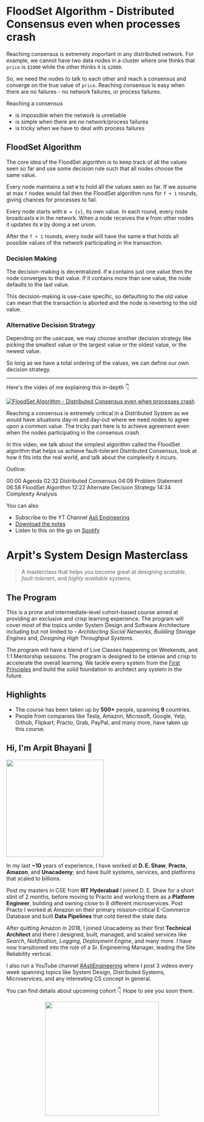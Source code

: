 FloodSet Algorithm - Distributed Consensus even when processes crash
===


Reaching consensus is extremely important in any distributed network. For example, we cannot have two data nodes in a cluster where one thinks that `price` is `$1000` while the other thinks it is `$2000`.

So, we need the nodes to talk to each other and reach a consensus and converge on the true value of `price`. Reaching consensus is easy when there are no failures - no network failures, or process failures.

Reaching a consensus

- is impossible when the network is unreliable
- is simple when there are no network/process failures
- is tricky when we have to deal with process failures

## FloodSet Algorithm

The core idea of the FloodSet algorithm is to keep track of all the values seen so far and use some decision rule such that all nodes choose the same value.

Every node maintains a set `W` to hold all the values seen so far. If we assume at max `f` nodes would fail then the FloodSet algorithm runs for `f + 1` rounds, giving chances for processes to fail.

Every node starts with `W = {v}`, its own value. In each round, every node broadcasts `W` in the network. When a node receives the `W` from other nodes it updates its `W` by doing a set union.

After the `f + 1` rounds, every node will have the same `W` that holds all possible values of the network participating in the transaction.

### Decision Making

The decision-making is decentralized. If `W` contains just one value then the node converges to that value. If it contains more than one value, the node defaults to the last value.

This decision-making is use-case specific, so defaulting to the old value can mean that the transaction is aborted and the node is reverting to the old value.

### Alternative Decision Strategy

Depending on the usecase, we may choose another decision strategy like picking the smallest value or the largest value or the oldest value, or the newest value.

So long as we have a total ordering of the values, we can define our own decision strategy.
<hr />


<p>Here's the video of me explaining this in-depth 👇‍</p>

[![FloodSet Algorithm - Distributed Consensus even when processes crash](https://i.ytimg.com/vi/uS19mAa_tFA/mqdefault.jpg)](https://www.youtube.com/watch?v=uS19mAa_tFA)

Reaching a consensus is extremely critical in a Distributed System as we would have situations day-in and day-out where we need nodes to agree upon a common value. The tricky part here is to achieve agreement even when the nodes participating in the consensus crash.

In this video, we talk about the simplest algorithm called the FloodSet algorithm that helps us achieve fault-tolerant Distributed Consensus, look at how it fits into the real world, and talk about the complexity it incurs.

Outline:

00:00 Agenda
02:32 Distributed Consensus
04:09 Problem Statement
06:58 FloodSet Algorithm
12:22 Alternate Decision Strategy
14:34 Complexity Analysis

You can also
 - Subscribe to the YT Channel [Asli Engineering](https://youtube.com/c/ArpitBhayani)
 - [Download the notes](https://drive.google.com/file/d/1RnSNfalo0RiwFqeYYd5Dy03of8_AXvI7/view?usp=sharing)
 - Listen to this on the go on [Spotify](https://open.spotify.com/show/7qMoamm2iZQrsPVm6IQLoD)

# Arpit's System Design Masterclass

> A masterclass that helps you become great at designing _scalable_, _fault-tolerant_, and _highly available_ systems.

## The Program

This is a prime and intermediate-level cohort-based course aimed at providing an exclusive and crisp learning experience. The program will cover most of the topics under System Design and Software Architecture including but not limited to - _Architecting Social Networks_, _Building Storage Engines_ and, _Designing High Throughput Systems_.

The program will have a blend of Live Classes happening on Weekends, and 1:1 Mentorship sessions. The program is designed to be intense and crisp to accelerate the overall learning. We tackle every system from the [First Principles](https://en.wikipedia.org/wiki/First_principle) and build the solid foundation to architect any system in the future.


## Highlights

 - The course has been taken up by __500+__ people, spanning __9__ countries.
 - People from companies like Tesla, Amazon, Microsoft, Google, Yelp, Github, Flipkart, Practo, Grab, PayPal, and many more, have taken up this course.


## Hi, I'm Arpit Bhayani 👋

<img width="256px" src="https://arpitbhayani.me/static/img/arpit.jpg" />

In my last **~10** years of experience, I have worked at **D. E. Shaw**, **Practo**, **Amazon**, and **Unacademy**; and have built systems, services, and platforms that scaled to billions.

Post my masters in CSE from **IIIT Hyderabad** I joined D. E. Shaw for a short stint of 2 months, before moving to Practo and working there as a **Platform Engineer**, building and owning close to 8 different microservices. Post Practo I worked at Amazon on their primary mission-critical E-Commerce Database and built **Data Pipelines** that cold tiered the stale data.

After quitting Amazon in 2018, I joined Unacademy as their first **Technical Architect** and there I designed, built, managed, and scaled services like _Search_, _Notification_, _Logging_, _Deployment Engine_, and many more. I have now transitioned into the role of a Sr. Engineering Manager, leading the Site Reliability vertical.

I also run a YouTube channel [#AsliEngineering](https://www.youtube.com/c/ArpitBhayani) where I post 3 videos every week spanning topics like System Design, Distributed Systems, Microservices, and any interesting CS concept in general.

You can find details about upcoming cohort 👇‍ Hope to see you soon there.

<center>
<a target="_blank" href="https://arpitbhayani.me/masterclass">
<img src="https://user-images.githubusercontent.com/4745789/137859181-d4499cf4-ce65-4466-8b88-a078ece0f081.PNG" width="300px" />
</a>
</center>